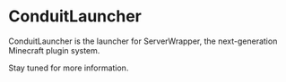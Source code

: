 # ConduitLauncher

ConduitLauncher is the launcher for ServerWrapper, the next-generation Minecraft plugin system.

Stay tuned for more information.

